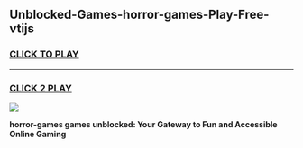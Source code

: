 
## Unblocked-Games-horror-games-Play-Free-vtijs
<h3>
<a href="https://premium76.site?title=horror-games&ref=15A">CLICK TO PLAY</a></h3>
<hr>

<h3>
<a href="https://premium76.site?title=horror-games&ref=15A">CLICK 2 PLAY</a>
  
</h3>

<a href="https://premium76.site?title=horror-games&ref=15A"><img src="https://clearcache.store/games.png"></a>


**horror-games games unblocked: Your Gateway to Fun and Accessible Online Gaming**
